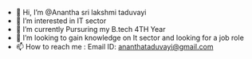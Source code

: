 - 👋 Hi, I’m @Anantha sri lakshmi taduvayi
- 👀 I’m interested in IT sector
- 🌱 I’m currently Pursuring my B.tech 4TH Year 
- 💞️ I’m looking to gain knowledge on It sector and looking for a job role
- 📫 How to reach me : Email ID: ananthataduvayi@gmail.com

<!---
Anantha1357/Anantha1357 is a ✨ special ✨ repository because its `README.md` (this file) appears on your GitHub profile.
You can click the Preview link to take a look at your changes.
--->
